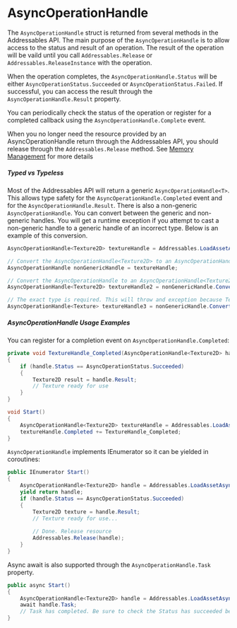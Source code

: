 # AsyncOperationHandle

The `AsyncOperationHandle` struct is returned from several methods in the Addressables API. The main purpose of the `AsyncOperationHandle` is to allow access to the status and result of an operation. The result of the operation will be vaild until you call `Addressables.Release` or `Addressables.ReleaseInstance` with the operation.

When the operation completes, the `AsyncOperationHandle.Status`  will be either `AsyncOperationStatus.Succeeded` or `AsyncOperationStatus.Failed`. If successful, you can access the result through the `AsyncOperationHandle.Result` property.

You can periodically check the status of the operation or register for a completed callback using the `AsyncOperationHandle.Complete` event.

When you no longer need the resource provided by an AsyncOperationHandle return through the Addressables API, you should release through the `Addressables.Release` method. See [Memory Management](MemoryManagement) for more details

##### Typed vs Typeless
Most of the Addressables API will return a generic `AsyncOperationHandle<T>`. This allows type safety for the `AsyncOperationHandle.Completed` event and for the `AsyncOperationHandle.Result`. There is also a non-generic `AsyncOperationHandle`. You can convert between the generic and non-generic handles. You will get a runtime exception if you attempt to cast a non-generic handle to a generic handle of an incorrect type. Below is an example of this conversion.

```C#
AsyncOperationHandle<Texture2D> textureHandle = Addressables.LoadAssetAsync<Texture2D>("mytexture");

// Convert the AsyncOperationHandle<Texture2D> to an AsyncOperationHandle
AsyncOperationHandle nonGenericHandle = textureHandle;

// Convert the AsyncOperationHandle to an AsyncOperationHandle<Texture2D>
AsyncOperationHandle<Texture2D> textureHandle2 = nonGenericHandle.Convert<Texture2D>();

// The exact type is required. This will throw and exception because Texture2D is required
AsyncOperationHandle<Texture> textureHandle3 = nonGenericHandle.Convert<Texture>();
```

##### AsyncOperationHandle Usage Examples

You can register for a completion event on `AsyncOperationHandle.Completed`:
```C#
private void TextureHandle_Completed(AsyncOperationHandle<Texture2D> handle)
{
	if (handle.Status == AsyncOperationStatus.Succeeded)
	{
		Texture2D result = handle.Result;
		// Texture ready for use
	}
}

void Start()
{
	AsyncOperationHandle<Texture2D> textureHandle = Addressables.LoadAsset<Texture2D>("mytexture");
	textureHandle.Completed += TextureHandle_Completed;
}
```

`AsyncOperationHandle` implements IEnumerator so it can be yielded in coroutines:

```C#
public IEnumerator Start()
{
	AsyncOperationHandle<Texture2D> handle = Addressables.LoadAssetAsync<Texture2D>("mytexture");
	yield return handle;
	if (handle.Status == AsyncOperationStatus.Succeeded)
	{
		Texture2D texture = handle.Result;
		// Texture ready for use...
		
		// Done. Release resource
		Addressables.Release(handle);
	}
}
```

Async await is also supported through the `AsyncOperationHandle.Task` property.
```C#
public async Start()
{
	AsyncOperationHandle<Texture2D> handle = Addressables.LoadAssetAsync<Texture2D>("mytexture");
	await handle.Task;
	// Task has completed. Be sure to check the Status has succeeded before getting the Result
}
```

